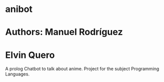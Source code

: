 # anibot
# Authors: Manuel Rodríguez
#          Elvin Quero

A prolog Chatbot to talk about anime. Project for the subject Programming Languages.

